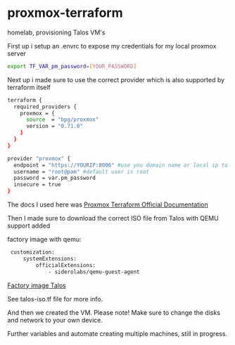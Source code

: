 # proxmox-terraform
homelab, provisioning Talos VM's

First up i setup an .envrc to expose my credentials for my local proxmox server

```bash
export TF_VAR_pm_password=[YOUR_PASSWORD]
```

Next up i made sure to use the correct provider which is also supported by terraform itself

```bash
terraform {
  required_providers {
    proxmox = {
      source  = "bpg/proxmox"
      version = "0.71.0"
    }
  }
}

provider "proxmox" {
  endpoint = "https://YOURIP:8006" #use you domain name or local ip to connect
  username = "root@pam" #default user is root
  password = var.pm_password
  insecure = true
}
```

The docs I used here was [Proxmox Terraform Official Documentation](https://registry.terraform.io/providers/bpg/proxmox/0.71.0)

Then I made sure to download the correct ISO file from Talos with QEMU support added

factory image with qemu:

```bash
 customization:
     systemExtensions:
         officialExtensions:
             - siderolabs/qemu-guest-agent
```

[Factory image Talos](https://factory.talos.dev/image/ce4c980550dd2ab1b17bbf2b08801c7eb59418eafe8f279833297925d67c7515/v1.9.3/metal-amd64.iso)

See talos-iso.tf file for more info. 

And then we created the VM. Please note! Make sure to change the disks and network to your own device. 

Further variables and automate creating multiple machines, still in progress. 
